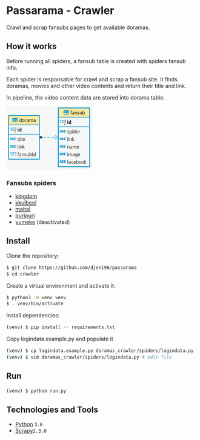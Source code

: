 # Passarama - Crawler

Crawl and scrap fansubs pages to get available doramas.

## How it works

Before running all spiders, a fansub table is created with spiders fansub info.

Each spider is responsable for crawl and scrap a fansub site.
It finds doramas, movies and other video contents and return their title and link.

In pipeline, the video content data are stored into dorama table.

![ER Diagram](ER.png)

### Fansubs spiders

* [kingdom](doramas_crawler/spiders/kingdom.py)
* [kkulbeol](doramas_crawler/spiders/kkulbeol.py)
* [mahal](doramas_crawler/spiders/mahal.py)
* [puripuri](doramas_crawler/spiders/puripuri.py)
* [yumeko](doramas_crawler/spiders/yumeko.py) (deactivated)

## Install

Clone the repository:
```sh
$ git clone https://github.com/djeni98/passarama
$ cd crawler
```

Create a virtual environment and activate it:
```sh
$ python3 -m venv venv
$ . venv/bin/activate
```

Install dependencies:
```sh
(venv) $ pip install -r requirements.txt
```

Copy logindata.example.py and populate it
```sh
(venv) $ cp logindata.example.py doramas_crawler/spiders/logindata.py
(venv) $ vim doramas_crawler/spiders/logindata.py # edit file
```

## Run

```sh
(venv) $ python run.py
```

## Technologies and Tools

* [Python](https://www.python.org/) ```3.6```
* [Scrapy](https://docs.scrapy.org/en/2.3/)```2.3.0```

